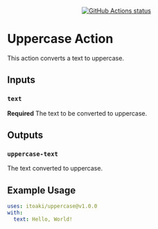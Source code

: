 <p align="center">
  <a href="https://github.com/itoaki/action-uppercase/actions"><img alt="GitHub Actions status" src="https://github.com/itoaki/action-uppercase/workflows/build-test/badge.svg"></a>
</p>

# Uppercase Action

This action converts a text to uppercase.

## Inputs

### `text`

**Required** The text to be converted to uppercase.

## Outputs

### `uppercase-text`

The text converted to uppercase.

## Example Usage

```yaml
uses: itoaki/uppercase@v1.0.0
with:
  text: Hello, World!
```

